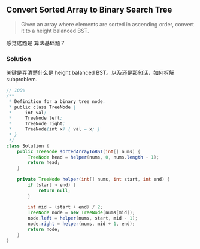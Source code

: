 ## Convert Sorted Array to Binary Search Tree

> Given an array where elements are sorted in ascending order, convert it to a height balanced BST.

感觉这题是 算法基础题？

### Solution

关键是弄清楚什么是 height balanced BST。以及还是那句话，如何拆解subproblem.



```java
// 100%
/**
 * Definition for a binary tree node.
 * public class TreeNode {
 *     int val;
 *     TreeNode left;
 *     TreeNode right;
 *     TreeNode(int x) { val = x; }
 * }
 */
class Solution {
    public TreeNode sortedArrayToBST(int[] nums) {
        TreeNode head = helper(nums, 0, nums.length - 1);
        return head;
    }
    
    private TreeNode helper(int[] nums, int start, int end) {
        if (start > end) {
            return null;
        }
        
        int mid = (start + end) / 2;
        TreeNode node = new TreeNode(nums[mid]);
        node.left = helper(nums, start, mid - 1);
        node.right = helper(nums, mid + 1, end);
        return node;
    }
}
```



